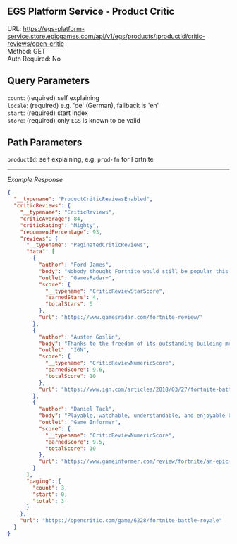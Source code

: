 ## EGS Platform Service - Product Critic

URL: https://egs-platform-service.store.epicgames.com/api/v1/egs/products/:productId/critic-reviews/open-critic \
Method: GET \
Auth Required: No

## Query Parameters

`count`: (required) self explaining <br/>
`locale`: (required) e.g. 'de' (German), fallback is 'en' <br/>
`start`: (required) start index <br/>
`store`: (required) only `EGS` is known to be valid

## Path Parameters

`productId`: self explaining, e.g. `prod-fn` for Fortnite

---

_Example Response_

```json
{
  "__typename": "ProductCriticReviewsEnabled",
  "criticReviews": {
    "__typename": "CriticReviews",
    "criticAverage": 84,
    "criticRating": "Mighty",
    "recommendPercentage": 93,
    "reviews": {
      "__typename": "PaginatedCriticReviews",
      "data": [
        {
          "author": "Ford James",
          "body": "Nobody thought Fortnite would still be popular this late on, but it's continued to adapt and fight for its spot at the top of the battle royale ladder.",
          "outlet": "GamesRadar+",
          "score": {
            "__typename": "CriticReviewStarScore",
            "earnedStars": 4,
            "totalStars": 5
          },
          "url": "https://www.gamesradar.com/fortnite-review/"
        },
        {
          "author": "Austen Goslin",
          "body": "Thanks to the freedom of its outstanding building mechanic, Fortnite Battle Royale isn't just a great battle royale game – it's one of the best multiplayer games in recent history.",
          "outlet": "IGN",
          "score": {
            "__typename": "CriticReviewNumericScore",
            "earnedScore": 9.6,
            "totalScore": 10
          },
          "url": "https://www.ign.com/articles/2018/03/27/fortnite-battle-royale-review"
        },
        {
          "author": "Daniel Tack",
          "body": "Playable, watchable, understandable, and enjoyable by just about anyone with a pulse, Fortnite is an absolute blast",
          "outlet": "Game Informer",
          "score": {
            "__typename": "CriticReviewNumericScore",
            "earnedScore": 9.5,
            "totalScore": 10
          },
          "url": "https://www.gameinformer.com/review/fortnite/an-epic-epoch"
        }
      ],
      "paging": {
        "count": 3,
        "start": 0,
        "total": 3
      }
    },
    "url": "https://opencritic.com/game/6228/fortnite-battle-royale"
  }
}
```
